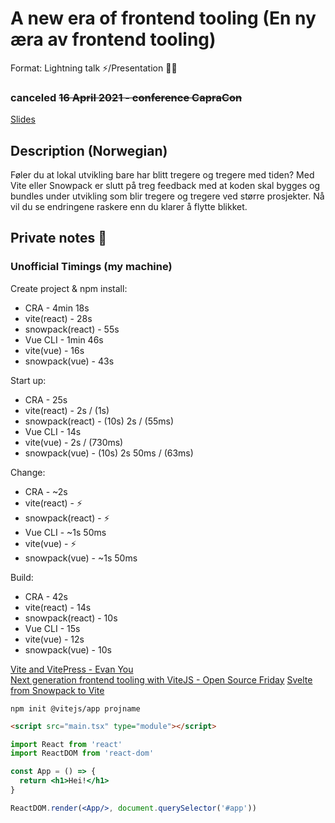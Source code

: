 # A new era of frontend tooling (En ny æra av frontend tooling)
Format: Lightning talk ⚡/Presentation 👨‍🏫

### canceled ~~16 April 2021 - conference CapraCon~~
[Slides](https://drive.google.com/file/d/1He-mavhgG4piMG12qelbVvpZtNJYNy5P/view?usp=sharing)

## Description (Norwegian)
Føler du at lokal utvikling bare har blitt tregere og tregere med tiden? Med Vite eller Snowpack er slutt på treg feedback med at koden skal bygges og bundles under utvikling som blir tregere og tregere ved større prosjekter. Nå vil du se endringene raskere enn du klarer å flytte blikket.

## Private notes 🤫

### Unofficial Timings (my machine)
Create project & npm install:
* CRA - 4min 18s
* vite(react) - 28s
* snowpack(react) - 55s
* Vue CLI - 1min 46s
* vite(vue) - 16s
* snowpack(vue) - 43s

Start up:
* CRA - 25s
* vite(react) - 2s / (1s)
* snowpack(react) - (10s) 2s / (55ms)
* Vue CLI - 14s
* vite(vue) - 2s / (730ms)
* snowpack(vue) - (10s) 2s 50ms / (63ms)

Change:
* CRA - ~2s
* vite(react) - ⚡
* snowpack(react) - ⚡
* Vue CLI - ~1s 50ms
* vite(vue) - ⚡
* snowpack(vue) - ~1s 50ms

Build:
* CRA - 42s
* vite(react) - 14s
* snowpack(react) - 10s
* Vue CLI - 15s
* vite(vue) - 12s
* snowpack(vue) - 10s

[Vite and VitePress - Evan You](https://www.youtube.com/watch?v=xXrhg26VCSc&t=1406s&ab_channel=VueConfToronto)  
[Next generation frontend tooling with ViteJS - Open Source Friday](https://www.youtube.com/watch?v=UJypSr8IhKY&ab_channel=GitHub)
[Svelte from Snowpack to Vite](https://svelte.dev/blog/sveltekit-beta#From_Snowpack_to_Vite)

`npm init @vitejs/app projname`

```html
<script src="main.tsx" type="module"></script>
```

```jsx
import React from 'react'
import ReactDOM from 'react-dom'

const App = () => {
  return <h1>Hei!</h1>
}

ReactDOM.render(<App/>, document.querySelector('#app'))
```